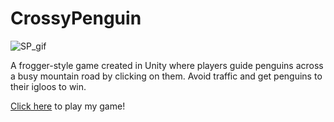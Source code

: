 # CrossyPenguin

![SP_gif](https://user-images.githubusercontent.com/107207412/210163406-f79da747-feea-47fe-80f8-96be2ab07e5d.gif)

A frogger-style game created in Unity where players guide penguins across a busy mountain road by clicking on them.
Avoid traffic and get penguins to their igloos to win.

[Click here](https://rutlem2.github.io/CrossyPenguin/) to play my game!
